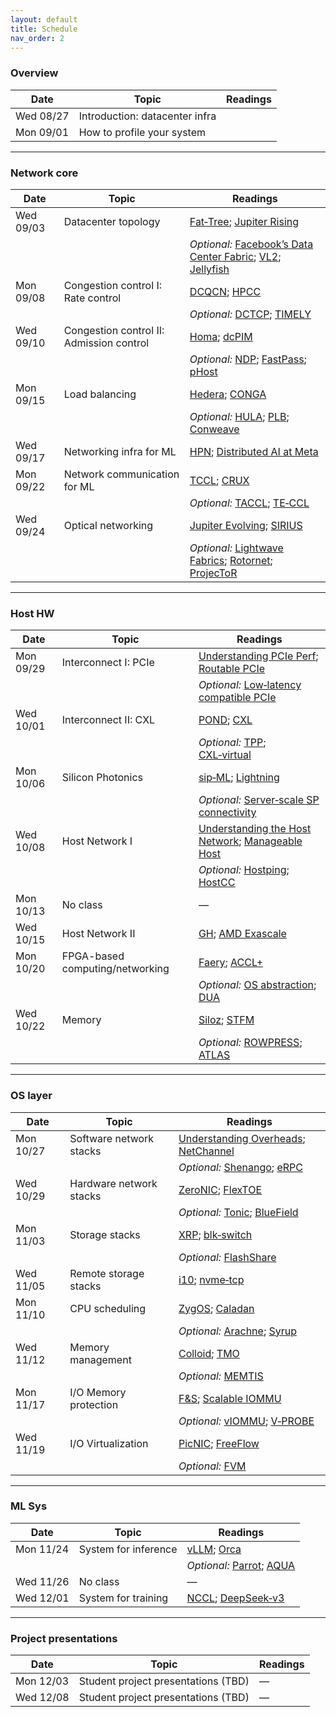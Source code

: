 ```yaml
---
layout: default
title: Schedule
nav_order: 2
---
```


### Overview

| Date | Topic | Readings |
|---|---|---|
| Wed 08/27 | Introduction: datacenter infra |  |
| Mon 09/01 | How to profile your system |  |

---

### Network core

| Date | Topic | Readings |
|---|---|---|
| Wed 09/03 | Datacenter topology | [Fat‑Tree](https://dl.acm.org/doi/10.1145/1402946.1402967); [Jupiter Rising](https://dl.acm.org/doi/10.1145/2785956.2787508) |
|  |  | *Optional:* [Facebook’s Data Center Fabric](https://conferences.sigcomm.org/sigcomm/2015/pdf/papers/p123.pdf); [VL2](https://web.eecs.umich.edu/~mosharaf/Readings/VL2.pdf); [Jellyfish](https://www.usenix.org/system/files/conference/nsdi12/nsdi12-final82.pdf) |
| Mon 09/08 | Congestion control I: Rate control | [DCQCN](https://dl.acm.org/doi/10.1145/2785956.2787484); [HPCC](https://dl.acm.org/doi/10.1145/3341302.3342085) |
|  |  | *Optional:* [DCTCP](https://dl.acm.org/doi/10.1145/1851275.1851192); [TIMELY](https://dl.acm.org/doi/10.1145/2829988.2787510) |
| Wed 09/10 | Congestion control II: Admission control | [Homa](https://dl.acm.org/doi/10.1145/3230543.3230564); [dcPIM](https://dl.acm.org/doi/10.1145/3544216.3544235) |
|  |  | *Optional:* [NDP](https://dl.acm.org/doi/10.1145/3098822.3098825); [FastPass](https://dl.acm.org/doi/10.1145/2740070.2626309); [pHost](https://dl.acm.org/doi/10.1145/2716281.2836086) |
| Mon 09/15 | Load balancing | [Hedera](https://dl.acm.org/doi/10.5555/1855711.1855730); [CONGA](https://dl.acm.org/doi/10.1145/2619239.2626316) |
|  |  | *Optional:* [HULA](https://dl.acm.org/doi/10.1145/2890955.2890968); [PLB](https://dl.acm.org/doi/10.1145/3544216.3544226); [Conweave](https://dl.acm.org/doi/10.1145/3603269.3604849) |
| Wed 09/17 | Networking infra for ML | [HPN](https://dl.acm.org/doi/10.1145/3651890.3672265); [Distributed AI at Meta](https://cs.stanford.edu/~keithw/sigcomm2024/sigcomm24-final246-acmpaginated.pdf) |
| Mon 09/22 | Network communication for ML | [TCCL](https://dl.acm.org/doi/10.1145/3620666.3651362); [CRUX](https://cs.stanford.edu/~keithw/sigcomm2024/sigcomm24-final380-acmpaginated.pdf) |
|  |  | *Optional:* [TACCL](https://www.usenix.org/system/files/nsdi23-shah.pdf); [TE‑CCL](https://dl.acm.org/doi/10.1145/3651890.3672249) |
| Wed 09/24 | Optical networking | [Jupiter Evolving](https://dl.acm.org/doi/10.1145/3544216.3544265); [SIRIUS](https://www.microsoft.com/en-us/research/wp-content/uploads/2020/07/sirius-sigcomm20.pdf) |
|  |  | *Optional:* [Lightwave Fabrics](https://dl.acm.org/doi/10.1145/3603269.3604836); [Rotornet](https://dl.acm.org/doi/10.1145/3098822.3098838); [ProjecToR](https://dl.acm.org/doi/10.1145/2934872.2934911) |

---

### Host HW

| Date | Topic | Readings |
|---|---|---|
| Mon 09/29 | Interconnect I: PCIe | [Understanding PCIe Perf](https://dl.acm.org/doi/10.1145/3230543.3230560); [Routable PCIe](https://www.usenix.org/conference/nsdi24/presentation/hou) |
|  |  | *Optional:* [Low‑latency compatible PCIe](https://dl.acm.org/doi/10.1145/3555050.3569128) |
| Wed 10/01 | Interconnect II: CXL | [POND](https://dl.acm.org/doi/abs/10.1145/3575693.3578835); [CXL](https://dl.acm.org/doi/abs/10.1145/3613424.3614256) |
|  |  | *Optional:* [TPP](https://dl.acm.org/doi/abs/10.1145/3582016.3582063); [CXL‑virtual](https://www.usenix.org/system/files/osdi24-zhong-yuhong.pdf) |
| Mon 10/06 | Silicon Photonics | [sip‑ML](https://dl.acm.org/doi/pdf/10.1145/3452296.3472900); [Lightning](https://people.csail.mit.edu/ghobadi/papers/lightning_sigcomm_2023.pdf) |
|  |  | *Optional:* [Server‑scale SP connectivity](https://dl.acm.org/doi/pdf/10.1145/3696348.3696856) |
| Wed 10/08 | Host Network I | [Understanding the Host Network](https://www.cs.cornell.edu/~ragarwal/pubs/understanding-the-host-network.pdf); [Manageable Host](https://sigops.org/s/conferences/hotos/2023/papers/kong.pdf) |
|  |  | *Optional:* [Hostping](https://www.usenix.org/conference/nsdi23/presentation/liu-kefei); [HostCC](https://dl.acm.org/doi/10.1145/3603269.3604878) |
| Mon 10/13 | No class | — |
| Wed 10/15 | Host Network II | [GH](https://dl.acm.org/doi/abs/10.1145/3673038.3673110); [AMD Exascale](https://computermachines.org/joe/publications/pdfs/isca2024_exascale.pdf) |
| Mon 10/20 | FPGA-based computing/networking | [Faery](https://www.usenix.org/system/files/osdi22-zeng.pdf); [ACCL+](https://www.usenix.org/system/files/osdi24-he.pdf) |
|  |  | *Optional:* [OS abstraction](https://www.usenix.org/system/files/osdi20-korolija.pdf); [DUA](https://www.usenix.org/conference/nsdi19/presentation/shu) |
| Wed 10/22 | Memory | [Siloz](https://dl.acm.org/doi/10.1145/3600006.3613143); [STFM](https://ieeexplore.ieee.org/abstract/document/4408252) |
|  |  | *Optional:* [ROWPRESS](https://dl.acm.org/doi/abs/10.1145/3579371.3589063); [ATLAS](https://ieeexplore.ieee.org/abstract/document/5416658) |

---

### OS layer

| Date | Topic | Readings |
|---|---|---|
| Mon 10/27 | Software network stacks | [Understanding Overheads](https://www.cs.cornell.edu/~ragarwal/pubs/network-stack.pdf); [NetChannel](https://dl.acm.org/doi/10.1145/3544216.3544230) |
|  |  | *Optional:* [Shenango](https://dl.acm.org/doi/10.5555/3323234.3323265); [eRPC](https://www.usenix.org/system/files/nsdi19-kalia.pdf) |
| Wed 10/29 | Hardware network stacks | [ZeroNIC](https://www.usenix.org/system/files/osdi24-skiadopoulos.pdf); [FlexTOE](https://www.usenix.org/system/files/nsdi22-paper-shashidhara.pdf) |
|  |  | *Optional:* [Tonic](https://www.cs.princeton.edu/~jrex/papers/tonic.pdf); [BlueField](https://arxiv.org/abs/2402.03041) |
| Mon 11/03 | Storage stacks | [XRP](https://www.usenix.org/conference/osdi22/presentation/zhong); [blk‑switch](https://www.usenix.org/conference/osdi21/presentation/hwang) |
|  |  | *Optional:* [FlashShare](https://www.usenix.org/conference/osdi18/presentation/zhang) |
| Wed 11/05 | Remote storage stacks | [i10](https://www.usenix.org/system/files/nsdi20-paper-hwang.pdf); [nvme‑tcp](https://www.usenix.org/conference/nsdi25/presentation/kang) |
| Mon 11/10 | CPU scheduling | [ZygOS](https://dl.acm.org/doi/10.1145/3132747.3132780); [Caladan](https://dl.acm.org/doi/10.5555/3488766.3488782) |
|  |  | *Optional:* [Arachne](https://www.usenix.org/conference/osdi18/presentation/qin); [Syrup](https://dl.acm.org/doi/10.1145/3477132.3483548) |
| Wed 11/12 | Memory management | [Colloid](https://dl.acm.org/doi/10.1145/3694715.3695968); [TMO](https://dl.acm.org/doi/10.1145/3503222.3507731) |
|  |  | *Optional:* [MEMTIS](https://dl.acm.org/doi/abs/10.1145/3600006.3613167) |
| Mon 11/17 | I/O Memory protection | [F&S](https://www.cs.cornell.edu/~ragarwal/pubs/fands.pdf); [Scalable IOMMU](https://www.usenix.org/conference/atc15/technical-session/presentation/peleg) |
|  |  | *Optional:* [vIOMMU](https://www.usenix.org/legacy/events/atc11/tech/final_files/Amit.pdf); [V‑PROBE](https://www.usenix.org/system/files/atc23-wang-yaohui.pdf) |
| Wed 11/19 | I/O Virtualization | [PicNIC](https://dl.acm.org/doi/10.1145/3341302.3342093); [FreeFlow](https://www.usenix.org/conference/nsdi19/presentation/kim) |
|  |  | *Optional:* [FVM](https://www.usenix.org/system/files/osdi20-kwon.pdf) |

---

### ML Sys

| Date | Topic | Readings |
|---|---|---|
| Mon 11/24 | System for inference | [vLLM](https://arxiv.org/pdf/2309.06180); [Orca](https://www.usenix.org/conference/osdi22/presentation/yu) |
|  |  | *Optional:* [Parrot](https://www.usenix.org/system/files/osdi24-lin-chaofan.pdf); [AQUA](https://dl.acm.org/doi/pdf/10.1145/3676641.3715983) |
| Wed 11/26 | No class | — |
| Wed 12/01 | System for training | [NCCL](https://arxiv.org/pdf/2507.04786); [DeepSeek‑v3](https://arxiv.org/pdf/2505.09343) |

---

### Project presentations

| Date | Topic | Readings |
|---|---|---|
| Mon 12/03 | Student project presentations (TBD) | — |
| Wed 12/08 | Student project presentations (TBD) | — |

